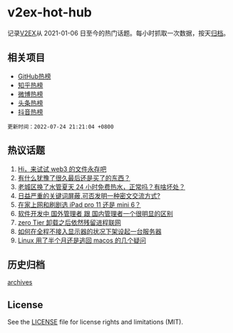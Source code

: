 # v2ex-hot-hub

 记录[V2EX](https://www.v2ex.com/)从 2021-01-06 日至今的热门话题。每小时抓取一次数据，按天[归档](archives)。
 
 ## 相关项目

- [GitHub热榜](https://github.com/snaildev/github-hot-hub)
- [知乎热榜](https://github.com/snaildev/zhihu-hot-hub)
- [微博热榜](https://github.com/snaildev/weibo-hot-hub)
- [头条热榜](https://github.com/snaildev/toutiao-hot-hub)
- [抖音热榜](https://github.com/snaildev/douyin-hot-hub)


 `更新时间：2022-07-24 21:21:04 +0800`

## 热议话题

1. [Hi，来试试 web3 的文件永存吧](https://www.v2ex.com/t/868264)
1. [有什么犹豫了很久最后还是买了的东西？](https://www.v2ex.com/t/868287)
1. [老城区换了水管夏天 24 小时免费热水，正常吗？有啥坏处？](https://www.v2ex.com/t/868268)
1. [日益严重的关键词屏蔽,可否发明一种密文交流方式?](https://www.v2ex.com/t/868259)
1. [在家上网和刷剧选 iPad pro 11 还是 mini 6？](https://www.v2ex.com/t/868295)
1. [软件开发中 国外管理者 跟 国内管理者一个很明显的区别](https://www.v2ex.com/t/868301)
1. [zero Tier 卸载之后依然残留进程联网](https://www.v2ex.com/t/868314)
1. [如何在全程不接入显示器的状况下架设起一台服务器](https://www.v2ex.com/t/868389)
1. [Linux 用了半个月还是逃回 macos 的几个疑问](https://www.v2ex.com/t/868307)

## 历史归档

[archives](archives)

## License

See the [LICENSE](LICENSE) file for license rights and limitations (MIT).
